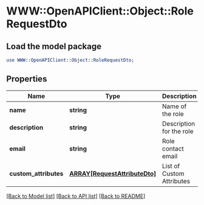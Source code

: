 # WWW::OpenAPIClient::Object::RoleRequestDto

## Load the model package
```perl
use WWW::OpenAPIClient::Object::RoleRequestDto;
```

## Properties
Name | Type | Description | Notes
------------ | ------------- | ------------- | -------------
**name** | **string** | Name of the role | [optional] 
**description** | **string** | Description for the role | [optional] 
**email** | **string** | Role contact email | [optional] 
**custom_attributes** | [**ARRAY[RequestAttributeDto]**](RequestAttributeDto.md) | List of Custom Attributes | [optional] 

[[Back to Model list]](../README.md#documentation-for-models) [[Back to API list]](../README.md#documentation-for-api-endpoints) [[Back to README]](../README.md)


